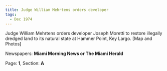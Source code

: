 ```yaml
---  
title: Judge William Mehrtens orders developer  
tags:  
  - Dec 1974  
---  
```

  
Judge William Mehrtens orders developer Joseph Moretti to restore illegally dredged land to its natural state at Hammer Point, Key Largo. [Map and Photos]  
  
Newspapers: **Miami Morning News or The Miami Herald**  
  
Page: **1**, Section: **A** 
